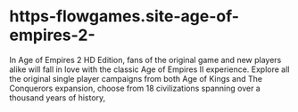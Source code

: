# https-flowgames.site-age-of-empires-2-
In Age of Empires 2 HD Edition, fans of the original game and new players alike will fall in love with the classic Age of Empires II experience. Explore all the original single player campaigns from both Age of Kings and The Conquerors expansion, choose from 18 civilizations spanning over a thousand years of history,
